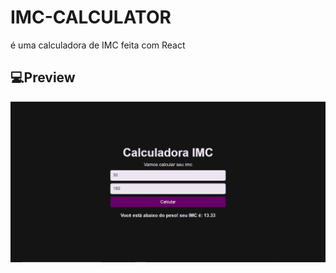 # IMC-CALCULATOR

é uma calculadora de IMC feita com React

## 💻Preview

<img src="./design/imc-app.PNG">

